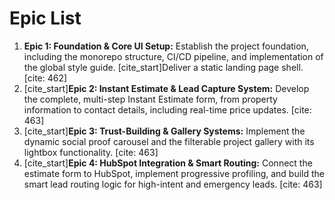 # Epic List
1.  **Epic 1: Foundation & Core UI Setup:** Establish the project foundation, including the monorepo structure, CI/CD pipeline, and implementation of the global style guide. [cite_start]Deliver a static landing page shell. [cite: 462]
2.  [cite_start]**Epic 2: Instant Estimate & Lead Capture System:** Develop the complete, multi-step Instant Estimate form, from property information to contact details, including real-time price updates. [cite: 463]
3.  [cite_start]**Epic 3: Trust-Building & Gallery Systems:** Implement the dynamic social proof carousel and the filterable project gallery with its lightbox functionality. [cite: 463]
4.  [cite_start]**Epic 4: HubSpot Integration & Smart Routing:** Connect the estimate form to HubSpot, implement progressive profiling, and build the smart lead routing logic for high-intent and emergency leads. [cite: 463]
